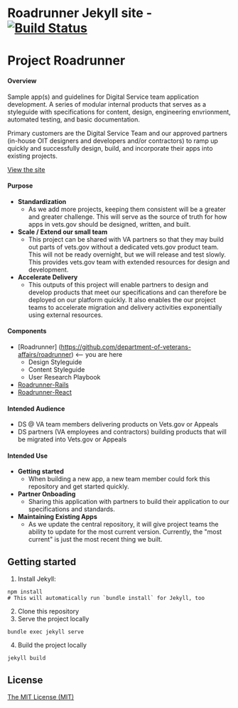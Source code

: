 # Roadrunner Jekyll site - [![Build Status](https://travis-ci.org/department-of-veterans-affairs/roadrunner.svg?branch=master)](https://travis-ci.org/department-of-veterans-affairs/roadrunner)

# Project Roadrunner

#### Overview

Sample app(s) and guidelines for Digital Service team application development. A series of modular internal products that serves as a styleguide with specifications for content, design, engineering envrionment, automated testing, and basic documentation. 

Primary customers are the Digital Service Team and our approved partners (in-house OIT designers and developers and/or contractors) to ramp up quickly and successfully design, build, and incorporate their apps into existing projects. 

[View the site](http://department-of-veterans-affairs.github.io/roadrunner/)

#### Purpose

- **Standardization**
    + As we add more projects, keeping them consistent will be a greater and greater challenge. This will serve as the source of truth for how apps in vets.gov should be designed, written, and built.
- **Scale / Extend our small team**
    + This project can be shared with VA partners so that they may build out parts of vets.gov without a dedicated vets.gov product team. This will not be ready overnight, but we will release and test slowly. This provides vets.gov team with extended resources for design and development.
- **Accelerate Delivery**
    + This outputs of this project will enable partners to design and develop products that meet our specifications and can therefore be deployed on our platform quickly. It also enables the our project teams to accelerate migration and delivery activities exponentially using external resources.

#### Components
- [Roadrunner] (https://github.com/department-of-veterans-affairs/roadrunner) <-- you are here
    -  Design Styleguide
    -  Content Styleguide
    -  User Research Playbook
- [Roadrunner-Rails](https://github.com/department-of-veterans-affairs/roadrunner-rails)
- [Roadrunner-React](https://github.com/department-of-veterans-affairs/roadrunner-react)


#### Intended Audience
- DS @ VA team members delivering products on Vets.gov or Appeals
- DS partners (VA employees and contractors) building products that will be migrated into Vets.gov or Appeals

#### Intended Use

- **Getting started**
    + When building a new app, a new team member could fork this repository and get started quickly.
- **Partner Onboading**
    + Sharing this application with partners to build their application to our specifications and standards. 
- **Maintaining Existing Apps**
    + As we update the central repository, it will give project teams the ability to update for the most current version. Currently, the "most current" is just the most recent thing we built.


## Getting started

1. Install Jekyll:
  ```
  npm install
  # This will automatically run `bundle install` for Jekyll, too
  ```
2. Clone this repository
3. Serve the project locally
  ```
  bundle exec jekyll serve
  ```
4. Build the project locally
  ```
  jekyll build
  ```

## License

[The MIT License (MIT)](LICENSE.md)
